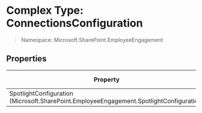 # Complex Type: ConnectionsConfiguration

> Namespace: Microsoft.SharePoint.EmployeeEngagement

## Properties

Property | SPO | SP 2019 | SP 2016 | SP 2013
----------|:---:|:-------:|:-------:|:-------:
SpotlightConfiguration (Microsoft.SharePoint.EmployeeEngagement.SpotlightConfiguration) | ✅ | ❌ | ❌ | ❌